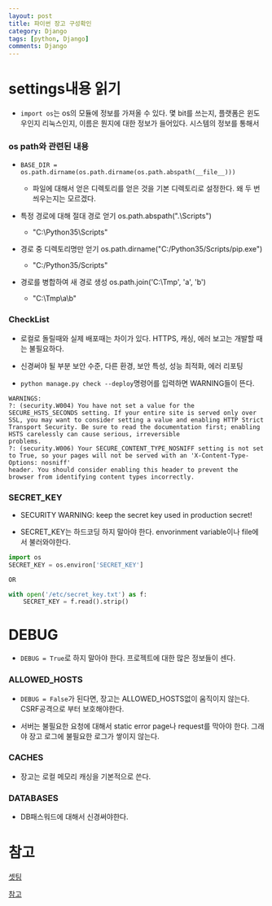 ```yaml
---
layout: post
title: 파이썬 장고 구성확인
category: Django
tags: [python, Django]
comments: Django
---
```


# settings내용 읽기

- `import os`는 os의 모듈에 정보를 가져올 수 있다. 몇 bit를 쓰는지, 플랫폼은 윈도우인지 리눅스인지, 이름은 뭔지에 대한 정보가 들어있다. 시스템의 정보를 통해서 

### os path와 관련된 내용

- `BASE_DIR = os.path.dirname(os.path.dirname(os.path.abspath(__file__)))`
    - 파일에 대해서 얻은 디렉토리를 얻은 것을 기본 디렉토리로 설정한다. 왜 두 번씌우는지는 모르겠다.

- 특정 경로에 대해 절대 경로 얻기	os.path.abspath(".\\Scripts")
    - "C:\Python35\Scripts"

- 경로 중 디렉토리명만 얻기	os.path.dirname("C:/Python35/Scripts/pip.exe")
    - "C:/Python35/Scripts"

- 경로를 병합하여 새 경로 생성	os.path.join('C:\Tmp', 'a', 'b')
    - "C:\Tmp\a\b"

### CheckList

- 로컬로 돌릴때와 실제 배포때는 차이가 있다. HTTPS, 캐싱, 에러 보고는 개발할 때는 불필요하다.

- 신경써야 될 부분 보안 수준, 다른 환경, 보안 특성, 성능 최적화, 에러 리포팅

- `python manage.py check --deploy`명령어를 입력하면 WARNING들이 뜬다.

```
WARNINGS:
?: (security.W004) You have not set a value for the SECURE_HSTS_SECONDS setting. If your entire site is served only over SSL, you may want to consider setting a value and enabling HTTP Strict Transport Security. Be sure to read the documentation first; enabling HSTS carelessly can cause serious, irreversible 
problems.
?: (security.W006) Your SECURE_CONTENT_TYPE_NOSNIFF setting is not set to True, so your pages will not be served with an 'X-Content-Type-Options: nosniff' 
header. You should consider enabling this header to prevent the browser from identifying content types incorrectly.
```

### SECRET_KEY

-  SECURITY WARNING: keep the secret key used in production secret!

- SECRET_KEY는 하드코딩 하지 말아야 한다. envorinment variable이나 file에서 불러와야한다.

```python
import os
SECRET_KEY = os.environ['SECRET_KEY']

OR

with open('/etc/secret_key.txt') as f:
    SECRET_KEY = f.read().strip()
```

# DEBUG

- `DEBUG = True`로 하지 말아야 한다. 프로젝트에 대한 많은 정보들이 센다.

### ALLOWED_HOSTS

- `DEBUG = False`가 된다면, 장고는 ALLOWED_HOSTS없이 움직이지 않는다. CSRF공격으로 부터 보호해야한다.

- 서버는 불필요한 요청에 대해서 static error page나 request를 막아야 한다. 그래야 장고 로그에 불필요한 로그가 쌓이지 않는다.

### CACHES

- 장고는 로컬 메모리 캐싱을 기본적으로 쓴다.

### DATABASES

- DB패스워드에 대해서 신경써야한다.

# 참고

[셋팅](https://docs.djangoproject.com/en/2.2/ref/settings/)

[참고](http://pythonstudy.xyz/python/article/507-%ED%8C%8C%EC%9D%BC%EA%B3%BC-%EB%94%94%EB%A0%89%ED%86%A0%EB%A6%AC)